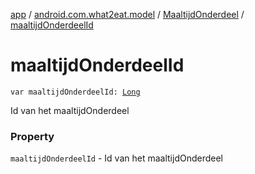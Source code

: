[app](../../index.md) / [android.com.what2eat.model](../index.md) / [MaaltijdOnderdeel](index.md) / [maaltijdOnderdeelId](./maaltijd-onderdeel-id.md)

# maaltijdOnderdeelId

`var maaltijdOnderdeelId: `[`Long`](https://kotlinlang.org/api/latest/jvm/stdlib/kotlin/-long/index.html)

Id van het maaltijdOnderdeel

### Property

`maaltijdOnderdeelId` - Id van het maaltijdOnderdeel